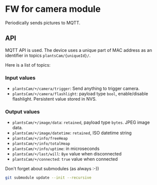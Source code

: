 # FW for camera module

Periodically sends pictures to MQTT.

## API

MQTT API is used. The device uses a unique part of MAC address as an identifier in topics `plantsCam/{uniqueId}/`. 

Here is a list of topics:

### Input values
- `plantsCam/+/camera/trigger`: Send anything to trigger camera.
- `plantsCam/+/camera/flashlight`: payload type `bool`, enable/disable flashlight. Persistent value stored in NVS.

### Output values
- `plantsCam/+/image/data`: `retained`, payload type `bytes`. JPEG image data.
- `plantsCam/+/image/datetime`: `retained`, ISO datetime string
- `plantsCam/+/info/freeHeap`
- `plantsCam/+/info/totalHeap`
- `plantsCam/+/info/uptime`: in microseconds
- `plantsCam/+/last/will`: `Bye` value when disconnected
- `plantsCam/+/connected`: `true` value when connected

Don't forget about submodules (as always :-))

```bash
git submodule update --init --recursive
```
